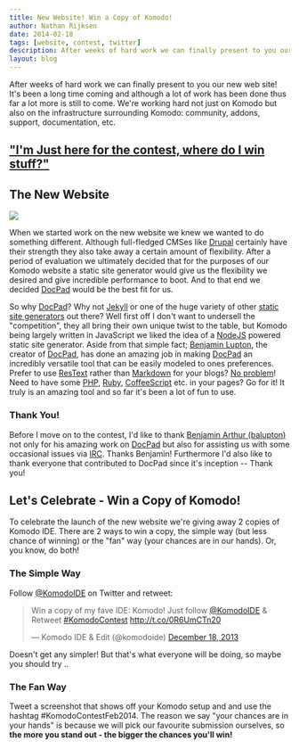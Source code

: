 ```yaml
---
title: New Website! Win a Copy of Komodo!
author: Nathan Rijksen
date: 2014-02-18
tags: [website, contest, twitter]
description: After weeks of hard work we can finally present to you our new web site! It's been a long time coming and although a lot of work has been done thus far a lot more is still to come. We're working hard not just on Komodo but also on the infrastructure surrounding Komodo: community, addons, support, documentation, etc.
layout: blog
---
```


After weeks of hard work we can finally present to you our new web site! It's
been a long time coming and although a lot of work has been done thus far a lot
more is still to come. We're working hard not just on Komodo but also on the
infrastructure surrounding Komodo: community, addons, support, documentation, etc.

<h2 class="centered"><a href="#contest">"I'm Just here for the contest, where do I win stuff?"</a></h2>

## The New Website

<a href="http://docpad.org/" target="_blank" class="push-right tooltip"
    title="The new website is entirely powered by DocPad, check them out!">
    <img src="/images/blog/02-2014/docpad.png">
</a>

When we started work on the new website we knew we wanted to do something different.
Although full-fledged CMSes like [Drupal] certainly have their strength they also
take away a certain amount of flexibility. After a period of evaluation we ultimately
decided that for the purposes of our Komodo website a static site generator would
give us the flexibility we desired and give incredible performance to boot. And
to that end we decided [DocPad] would be the best fit for us.

So why [DocPad]? Why not [Jekyll] or one of the huge variety of other [static site generators][generators]
out there? Well first off I don't want to undersell the "competition", they all
bring their own unique twist to the table, but Komodo being largely written in
JavaScript we liked the idea of a [NodeJS] powered static site generator. Aside from
that simple fact; [Benjamin Lupton][balupton], the creator of [DocPad], has done an amazing job
in making [DocPad] an incredibly versatile tool that can be easily modeled to ones
preferences. Prefer to use [ResText] rather than [Markdown] for your blogs? [No problem][restextPlugin]!
Need to have some [PHP], [Ruby], [CoffeeScript] etc. in your pages? Go for it! It truly is an
amazing tool and so far it's been a lot of fun to use.

### Thank You!

Before I move on to the contest, I'd like to thank [Benjamin Arthur (balupton)][balupton] not only
for his amazing work on [DocPad] but also for assisting us with some occasional issues
via [IRC]. Thanks Benjamin! Furthermore I'd also like to thank everyone that contributed
to DocPad since it's inception -- Thank you!

<a name="contest"></a>
## Let's Celebrate - Win a Copy of Komodo!

To celebrate the launch of the new website we're giving away 2 copies of Komodo IDE.
There are 2 ways to win a copy, the simple way (but less chance of winning) or
the "fan" way (your chances are in our hands). Or, you know, do both!

### The Simple Way

Follow <a href="http://twitter.com/">@KomodoIDE</a> on Twitter and retweet:

<div class="centered">
<blockquote class="twitter-tweet" lang="en"><p>Win a copy of my fave IDE: Komodo! Just follow <a href="https://twitter.com/komodoide">@KomodoIDE</a> &amp; Retweet <a href="https://twitter.com/search?q=%23KomodoContest&amp;src=hash">#KomodoContest</a> <a href="http://t.co/0R6UmCTn20">http://t.co/0R6UmCTn20</a></p>&mdash; Komodo IDE &amp; Edit (@komodoide) <a href="https://twitter.com/komodoide/statuses/413407251773550592">December 18, 2013</a></blockquote>
<script async src="//platform.twitter.com/widgets.js" charset="utf-8"></script>
</div>

Doesn't get any simpler! But that's what everyone will be doing, so maybe you should try ..

### The Fan Way

Tweet a screenshot that shows off your Komodo setup and and use the hashtag
#KomodoContestFeb2014. The reason we say "your chances are in your hands"
is because we will pick our favourite submission ourselves, so **the more you
stand out - the bigger the chances you'll win!**


   [Drupal]: https://drupal.org/ "Drupal - Open Source CMS"
   [DocPad]: http://docpad.org/ "DocPad - Streamlined Web Development"
   [Jekyll]: http://jekyllrb.com/ "Jekyll. Simple, blog-aware, static sites"
   [generators]: http://staticsitegenerators.net/ "Comprehensive list of Static Site Generators"
   [NodeJS]: http://nodejs.org/ "node.js javascript platform"
   [balupton]: http://balupton.com/ "Benjamin Lupton's Website"
   [ResText]: http://docutils.sourceforge.net/docs/ref/rst/restructuredtext.html "reStructuredText Markup Specification"
   [Markdown]: http://daringfireball.net/projects/markdown/ "Markdown Introduction"
   [restextPlugin]: https://github.com/jaredly/docpad-plugin-rst "ResText DocPad Plugin"
   [PHP]: https://github.com/docpad/docpad-plugin-php "PHP plugin for DocPad"
   [Ruby]: https://github.com/docpad/docpad-plugin-ruby "Ruby plugin for DocPad"
   [CoffeeScript]: https://github.com/docpad/docpad-plugin-coffeescript "CoffeeScript plugin for DocPad"
   [IRC]: irc://irc.freenode.net/#docpad "Visit #DocPad on Freenode"
